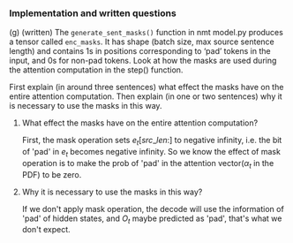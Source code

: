### Implementation and written questions

(g) (written) The `generate_sent_masks()` function in nmt model.py produces a tensor called `enc_masks`. It has shape (batch size, max source sentence length) and contains 1s in positions corresponding to ‘pad’ tokens in the input, and 0s for non-pad tokens. Look at how the masks are used during the attention computation in the step() function.

First explain (in around three sentences) what effect the masks have on the entire attention computation. Then explain (in one or two sentences) why it is necessary to use the masks in this way.

1. What effect the masks have on the entire attention computation?
    
    First, the mask operation sets $e_t[src\_len:]$ to negative infinity, i.e. the bit of 'pad' in $e_t$ becomes negative infinity. So we know the effect of mask operation is to make the prob of 'pad' in the attention vector($\alpha_t$ in the PDF) to be zero.
    
2. Why it is necessary to use the masks in this way?
    
    If we don't apply mask operation, the decode will use the information of 'pad' of hidden states, and $O_t$ maybe predicted as 'pad', that's what we don't expect.